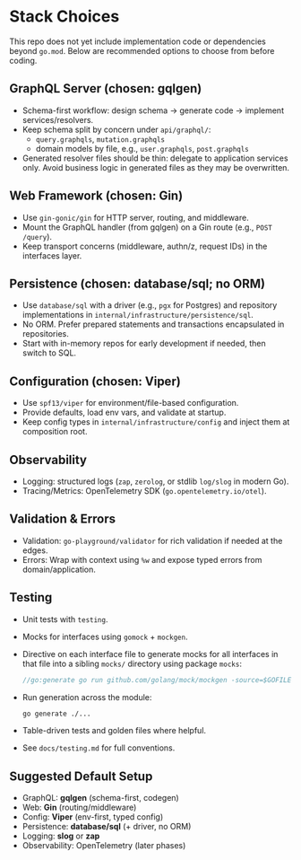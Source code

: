 # Stack Choices

This repo does not yet include implementation code or dependencies beyond `go.mod`. Below are recommended options to choose from before coding.

## GraphQL Server (chosen: gqlgen)

- Schema-first workflow: design schema → generate code → implement services/resolvers.
- Keep schema split by concern under `api/graphql/`:
  - `query.graphqls`, `mutation.graphqls`
  - domain models by file, e.g., `user.graphqls`, `post.graphqls`
- Generated resolver files should be thin: delegate to application services only. Avoid business logic in generated files as they may be overwritten.

## Web Framework (chosen: Gin)

- Use `gin-gonic/gin` for HTTP server, routing, and middleware.
- Mount the GraphQL handler (from gqlgen) on a Gin route (e.g., `POST /query`).
- Keep transport concerns (middleware, authn/z, request IDs) in the interfaces layer.

## Persistence (chosen: database/sql; no ORM)

- Use `database/sql` with a driver (e.g., `pgx` for Postgres) and repository implementations in `internal/infrastructure/persistence/sql`.
- No ORM. Prefer prepared statements and transactions encapsulated in repositories.
- Start with in-memory repos for early development if needed, then switch to SQL.

## Configuration (chosen: Viper)

- Use `spf13/viper` for environment/file-based configuration.
- Provide defaults, load env vars, and validate at startup.
- Keep config types in `internal/infrastructure/config` and inject them at composition root.

## Observability

- Logging: structured logs (`zap`, `zerolog`, or stdlib `log/slog` in modern Go).
- Tracing/Metrics: OpenTelemetry SDK (`go.opentelemetry.io/otel`).

## Validation & Errors

- Validation: `go-playground/validator` for rich validation if needed at the edges.
- Errors: Wrap with context using `%w` and expose typed errors from domain/application.

## Testing

- Unit tests with `testing`.
- Mocks for interfaces using `gomock` + `mockgen`.
- Directive on each interface file to generate mocks for all interfaces in that file into a sibling `mocks/` directory using package `mocks`:

  ```go
  //go:generate go run github.com/golang/mock/mockgen -source=$GOFILE -destination=./mocks/mock_$GOFILE -package=mocks
  ```

- Run generation across the module:

  ```bash
  go generate ./...
  ```

- Table-driven tests and golden files where helpful.
- See `docs/testing.md` for full conventions.

## Suggested Default Setup

- GraphQL: **gqlgen** (schema-first, codegen)
- Web: **Gin** (routing/middleware)
- Config: **Viper** (env-first, typed config)
- Persistence: **database/sql** (+ driver, no ORM)
- Logging: **slog** or **zap**
- Observability: OpenTelemetry (later phases)
